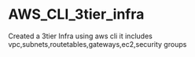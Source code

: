 # AWS_CLI_3tier_infra

Created a 3tier Infra using aws cli it includes vpc,subnets,routetables,gateways,ec2,security groups
